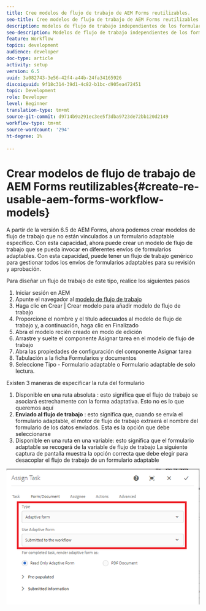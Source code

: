 ```yaml
---
title: Cree modelos de flujo de trabajo de AEM Forms reutilizables.
seo-title: Cree modelos de flujo de trabajo de AEM Forms reutilizables.
description: modelos de flujo de trabajo independientes de los formularios adaptables.
seo-description: Modelos de flujo de trabajo independientes de los formularios adaptables.
feature: Workflow
topics: development
audience: developer
doc-type: article
activity: setup
version: 6.5
uuid: 3a082743-3e56-42f4-a44b-24fa34165926
discoiquuid: 9f18c314-39d1-4c82-b1bc-d905ea472451
topic: Development
role: Developer
level: Beginner
translation-type: tm+mt
source-git-commit: d9714b9a291ec3ee5f3dba9723de72bb120d2149
workflow-type: tm+mt
source-wordcount: '294'
ht-degree: 1%

---
```



# Crear modelos de flujo de trabajo de AEM Forms reutilizables{#create-re-usable-aem-forms-workflow-models}

A partir de la versión 6.5 de AEM Forms, ahora podemos crear modelos de flujo de trabajo que no están vinculados a un formulario adaptable específico. Con esta capacidad, ahora puede crear un modelo de flujo de trabajo que se pueda invocar en diferentes envíos de formularios adaptables. Con esta capacidad, puede tener un flujo de trabajo genérico para gestionar todos los envíos de formularios adaptables para su revisión y aprobación.

Para diseñar un flujo de trabajo de este tipo, realice los siguientes pasos

1. Iniciar sesión en AEM
1. Apunte el navegador al [modelo de flujo de trabajo](http://localhost:4502/libs/cq/workflow/admin/console/content/models.html)
1. Haga clic en Crear | Crear modelo para añadir modelo de flujo de trabajo
1. Proporcione el nombre y el título adecuados al modelo de flujo de trabajo y, a continuación, haga clic en Finalizado
1. Abra el modelo recién creado en modo de edición
1. Arrastre y suelte el componente Asignar tarea en el modelo de flujo de trabajo
1. Abra las propiedades de configuración del componente Asignar tarea
1. Tabulación a la ficha Formularios y documentos
1. Seleccione Tipo - Formulario adaptable o Formulario adaptable de solo lectura.

Existen 3 maneras de especificar la ruta del formulario

1. Disponible en una ruta absoluta : esto significa que el flujo de trabajo se asociará estrechamente con la forma adaptativa. Esto no es lo que queremos aquí
1. **Enviado al flujo de trabajo** : esto significa que, cuando se envía el formulario adaptable, el motor de flujo de trabajo extraerá el nombre del formulario de los datos enviados. Esta es la opción que debe seleccionarse
1. Disponible en una ruta en una variable: esto significa que el formulario adaptable se recogerá de la variable de flujo de trabajo
La siguiente captura de pantalla muestra la opción correcta que debe elegir para desacoplar el flujo de trabajo de un formulario adaptable

![modelo de flujo de trabajo](assets/workflomodel.PNG)